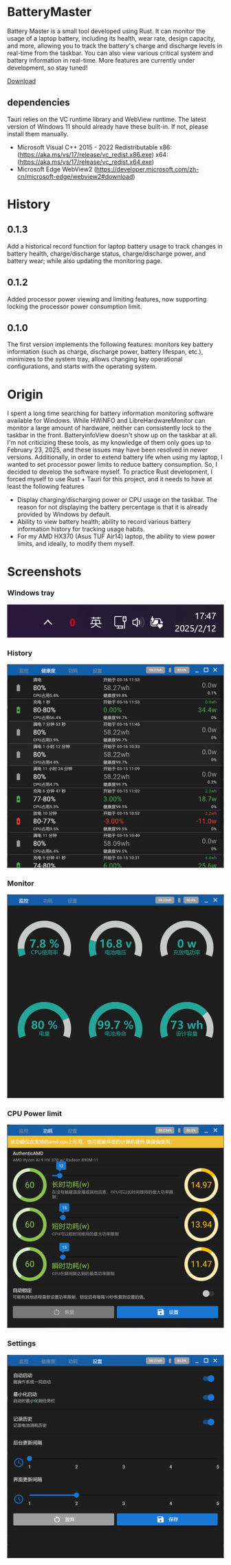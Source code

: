 # BatteryMaster

Battery Master is a small tool developed using Rust. It can monitor the usage of a laptop battery, including its health, wear rate, design capacity, and more, allowing you to track the battery's charge and discharge levels in real-time from the taskbar. You can also view various critical system and battery information in real-time. More features are currently under development, so stay tuned!

[Download](https://github.com/topabomb/BatteryMonitor/releases/)

## dependencies

Tauri relies on the VC runtime library and WebView runtime. The latest version of Windows 11 should already have these built-in. If not, please install them manually.

- Microsoft Visual C++ 2015 - 2022 Redistributable
  x86: (https://aka.ms/vs/17/release/vc_redist.x86.exe)
  x64: (https://aka.ms/vs/17/release/vc_redist.x64.exe)
- Microsoft Edge WebView2
  (https://developer.microsoft.com/zh-cn/microsoft-edge/webview2#download)

# History

## 0.1.3

Add a historical record function for laptop battery usage to track changes in battery health, charge/discharge status, charge/discharge power, and battery wear; while also updating the monitoring page.

## 0.1.2

Added processor power viewing and limiting features, now supporting locking the processor power consumption limit.

## 0.1.0

The first version implements the following features: monitors key battery information (such as charge, discharge power, battery lifespan, etc.), minimizes to the system tray, allows changing key operational configurations, and starts with the operating system.

# Origin

I spent a long time searching for battery information monitoring software available for Windows. While HWiNFO and LibreHardwareMonitor can monitor a large amount of hardware, neither can consistently lock to the taskbar in the front. BatteryinfoView doesn't show up on the taskbar at all. I'm not criticizing these tools, as my knowledge of them only goes up to February 23, 2025, and these issues may have been resolved in newer versions. Additionally, in order to extend battery life when using my laptop, I wanted to set processor power limits to reduce battery consumption. So, I decided to develop the software myself. To practice Rust development, I forced myself to use Rust + Tauri for this project, and it needs to have at least the following features

- Display charging/discharging power or CPU usage on the taskbar. The reason for not displaying the battery percentage is that it is already provided by Windows by default.
- Ability to view battery health; ability to record various battery information history for tracking usage habits.
- For my AMD HX370 (Asus TUF Air14) laptop, the ability to view power limits, and ideally, to modify them myself.

# Screenshots

### Windows tray

![screenshot](/screenshot/tray.png "Windows tray")

### History

![screenshot](/screenshot/history.png "Battery history")

### Monitor

![screenshot](/screenshot/monitor.png "Battery Monitor")

### CPU Power limit

![screenshot](/screenshot/power.png "CPU Power limit")

### Settings

![screenshot](/screenshot/setting.png "Settings")
